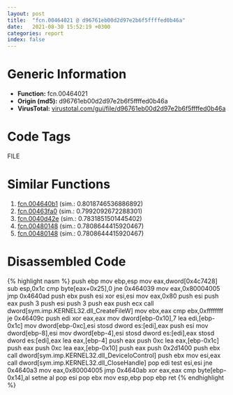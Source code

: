 ```yaml
---
layout: post
title:  "fcn.00464021 @ d96761eb00d2d97e2b6f5ffffed0b46a"
date:   2021-08-30 15:52:19 +0300
categories: report
index: false
---
```


# Generic Information
- **Function:** fcn.00464021
- **Origin (md5):** d96761eb00d2d97e2b6f5ffffed0b46a
- **VirusTotal:** [virustotal.com/gui/file/d96761eb00d2d97e2b6f5ffffed0b46a][virustotal_ref]

# Code Tags
<span class="tag" id="FILE">FILE</span>


# Similar Functions

1. [fcn.004640b1][similar_1_ref] (sim.: 0.8018746536886892)
2. [fcn.00463fa0][similar_2_ref] (sim.: 0.7992092672288301)
3. [fcn.0040d42e][similar_3_ref] (sim.: 0.7831851501445402)
4. [fcn.00480148][similar_4_ref] (sim.: 0.7808644415920467)
5. [fcn.00480148][similar_5_ref] (sim.: 0.7808644415920467)


# Disassembled Code

{% highlight nasm %}
push ebp
mov ebp,esp
mov eax,dword[0x4c7428]
sub esp,0x1c
cmp byte[eax+0x25],0
jne 0x464039
mov eax,0x80004005
jmp 0x4640ad
push ebx
push esi
xor esi,esi
mov eax,0x80
push esi
push eax
push 3
push esi
push 3
push eax
push ecx
call dword[sym.imp.KERNEL32.dll_CreateFileW]
mov ebx,eax
cmp ebx,0xffffffff
je 0x46409c
push edi
xor eax,eax
mov dword[ebp-0x10],7
lea edi,[ebp-0x1c]
mov dword[ebp-0xc],esi
stosd dword es:[edi],eax
push esi
mov dword[ebp-8],esi
mov dword[ebp-4],esi
stosd dword es:[edi],eax
stosd dword es:[edi],eax
lea eax,[ebp-4]
push eax
push 0xc
lea eax,[ebp-0x1c]
push eax
push 0xc
lea eax,[ebp-0x10]
push eax
push 0x2d1400
push ebx
call dword[sym.imp.KERNEL32.dll_DeviceIoControl]
push ebx
mov esi,eax
call dword[sym.imp.KERNEL32.dll_CloseHandle]
pop edi
test esi,esi
jne 0x4640a3
mov eax,0x80004005
jmp 0x4640ab
xor eax,eax
cmp byte[ebp-0x14],al
setne al
pop esi
pop ebx
mov esp,ebp
pop ebp
ret 
{% endhighlight %}


[similar_1_ref]: /report/fcn.004640b1@d96761eb00d2d97e2b6f5ffffed0b46a
[similar_2_ref]: /report/fcn.00463fa0@d96761eb00d2d97e2b6f5ffffed0b46a
[similar_3_ref]: /report/fcn.0040d42e@d4e56c7d970c209a3a2b3c4b4cc5e586
[similar_4_ref]: /report/fcn.00480148@152885a790b99953ce23874f0947b7bd
[similar_5_ref]: /report/fcn.00480148@fb9b7d22bc1c143ac66b0575cbdd088d
[virustotal_ref]: https://www.virustotal.com/gui/file/d96761eb00d2d97e2b6f5ffffed0b46a
